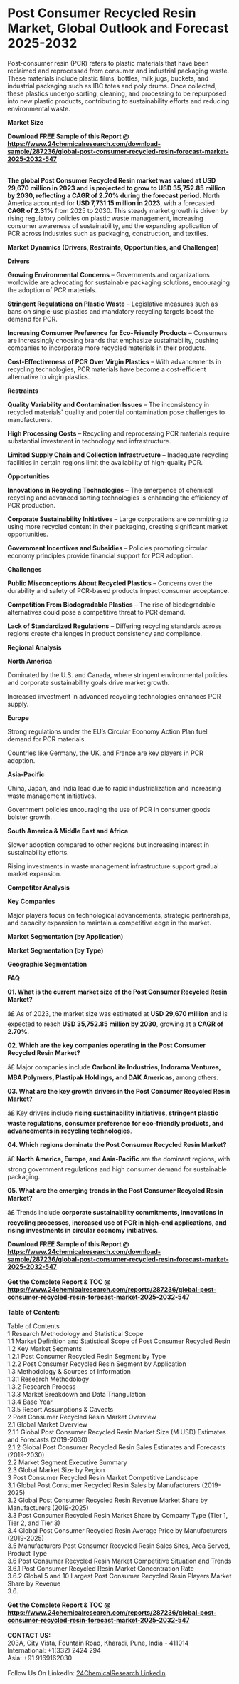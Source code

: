 <h1>Post Consumer Recycled Resin Market, Global Outlook and Forecast 2025-2032</h1><p>Post-consumer resin (PCR) refers to plastic materials that have been reclaimed and reprocessed from consumer and industrial packaging waste. These materials include plastic films, bottles, milk jugs, buckets, and industrial packaging such as IBC totes and poly drums. Once collected, these plastics undergo sorting, cleaning, and processing to be repurposed into new plastic products, contributing to sustainability efforts and reducing environmental waste.</p><p>
<strong>Market Size</strong></p><p>
</p><div><b>Download FREE Sample of this Report @ 
            <a href="https://www.24chemicalresearch.com/download-sample/287236/global-post-consumer-recycled-resin-forecast-market-2025-2032-547">
            https://www.24chemicalresearch.com/download-sample/287236/global-post-consumer-recycled-resin-forecast-market-2025-2032-547</a></b></div><br><p><strong>The global Post Consumer Recycled Resin market was valued at USD 29,670 million in 2023 and is projected to grow to USD 35,752.85 million by 2030, reflecting a CAGR of 2.70% during the forecast period.</strong> North America accounted for <strong>USD 7,731.15 million in 2023</strong>, with a forecasted <strong>CAGR of 2.31%</strong> from 2025 to 2030. This steady market growth is driven by rising regulatory policies on plastic waste management, increasing consumer awareness of sustainability, and the expanding application of PCR across industries such as packaging, construction, and textiles.</p><p>
<strong>Market Dynamics (Drivers, Restraints, Opportunities, and Challenges)</strong></p><p>
<strong>Drivers</strong></p><p>
</p><p><strong>Growing Environmental Concerns</strong> – Governments and organizations worldwide are advocating for sustainable packaging solutions, encouraging the adoption of PCR materials.</p><p><strong>Stringent Regulations on Plastic Waste</strong> – Legislative measures such as bans on single-use plastics and mandatory recycling targets boost the demand for PCR.</p><p><strong>Increasing Consumer Preference for Eco-Friendly Products</strong> – Consumers are increasingly choosing brands that emphasize sustainability, pushing companies to incorporate more recycled materials in their products.</p><p><strong>Cost-Effectiveness of PCR Over Virgin Plastics</strong> – With advancements in recycling technologies, PCR materials have become a cost-efficient alternative to virgin plastics.</p><p>
<strong>Restraints</strong></p><p>
</p><p><strong>Quality Variability and Contamination Issues</strong> – The inconsistency in recycled materials' quality and potential contamination pose challenges to manufacturers.</p><p><strong>High Processing Costs</strong> – Recycling and reprocessing PCR materials require substantial investment in technology and infrastructure.</p><p><strong>Limited Supply Chain and Collection Infrastructure</strong> – Inadequate recycling facilities in certain regions limit the availability of high-quality PCR.</p><p>
<strong>Opportunities</strong></p><p>
</p><p><strong>Innovations in Recycling Technologies</strong> – The emergence of chemical recycling and advanced sorting technologies is enhancing the efficiency of PCR production.</p><p><strong>Corporate Sustainability Initiatives</strong> – Large corporations are committing to using more recycled content in their packaging, creating significant market opportunities.</p><p><strong>Government Incentives and Subsidies</strong> – Policies promoting circular economy principles provide financial support for PCR adoption.</p><p>
<strong>Challenges</strong></p><p>
</p><p><strong>Public Misconceptions About Recycled Plastics</strong> – Concerns over the durability and safety of PCR-based products impact consumer acceptance.</p><p><strong>Competition From Biodegradable Plastics</strong> – The rise of biodegradable alternatives could pose a competitive threat to PCR demand.</p><p><strong>Lack of Standardized Regulations</strong> – Differing recycling standards across regions create challenges in product consistency and compliance.</p><p>
<strong>Regional Analysis</strong></p><p>
<strong>North America</strong></p><p>
</p><p>Dominated by the U.S. and Canada, where stringent environmental policies and corporate sustainability goals drive market growth.</p><p>Increased investment in advanced recycling technologies enhances PCR supply.</p><p>
<strong>Europe</strong></p><p>
</p><p>Strong regulations under the EU’s Circular Economy Action Plan fuel demand for PCR materials.</p><p>Countries like Germany, the UK, and France are key players in PCR adoption.</p><p>
<strong>Asia-Pacific</strong></p><p>
</p><p>China, Japan, and India lead due to rapid industrialization and increasing waste management initiatives.</p><p>Government policies encouraging the use of PCR in consumer goods bolster growth.</p><p>
<strong>South America &amp; Middle East and Africa</strong></p><p>
</p><p>Slower adoption compared to other regions but increasing interest in sustainability efforts.</p><p>Rising investments in waste management infrastructure support gradual market expansion.</p><p>
<strong>Competitor Analysis</strong></p><p>
<strong>Key Companies</strong></p><p>
</p><p>
</p><p>Major players focus on technological advancements, strategic partnerships, and capacity expansion to maintain a competitive edge in the market.</p><p>
<strong>Market Segmentation (by Application)</strong></p><p>
</p><p>
<strong>Market Segmentation (by Type)</strong></p><p>
</p><p>
<strong>Geographic Segmentation</strong></p><p>
</p><p>
<strong>FAQ </strong></p><p>
<strong>01. What is the current market size of the Post Consumer Recycled Resin Market?</strong></p><p>
</p><p>â£ As of 2023, the market size was estimated at <strong>USD 29,670 million</strong> and is expected to reach <strong>USD 35,752.85 million by 2030</strong>, growing at a <strong>CAGR of 2.70%</strong>.</p><p>
<strong>02. Which are the key companies operating in the Post Consumer Recycled Resin Market?</strong></p><p>
</p><p>â£ Major companies include <strong>CarbonLite Industries, Indorama Ventures, MBA Polymers, Plastipak Holdings, and DAK Americas</strong>, among others.</p><p>
<strong>03. What are the key growth drivers in the Post Consumer Recycled Resin Market?</strong></p><p>
</p><p>â£ Key drivers include <strong>rising sustainability initiatives, stringent plastic waste regulations, consumer preference for eco-friendly products, and advancements in recycling technologies</strong>.</p><p>
<strong>04. Which regions dominate the Post Consumer Recycled Resin Market?</strong></p><p>
</p><p>â£ <strong>North America, Europe, and Asia-Pacific</strong> are the dominant regions, with strong government regulations and high consumer demand for sustainable packaging.</p><p>
<strong>05. What are the emerging trends in the Post Consumer Recycled Resin Market?</strong></p><p>
</p><p>â£ Trends include <strong>corporate sustainability commitments, innovations in recycling processes, increased use of PCR in high-end applications, and rising investments in circular economy initiatives</strong>.</p><p>
</p><p></p><div><b>Download FREE Sample of this Report @ 
            <a href="https://www.24chemicalresearch.com/download-sample/287236/global-post-consumer-recycled-resin-forecast-market-2025-2032-547">
            https://www.24chemicalresearch.com/download-sample/287236/global-post-consumer-recycled-resin-forecast-market-2025-2032-547</a></b></div><br><div><b>Get the Complete Report & TOC @ 
            <a href="https://www.24chemicalresearch.com/reports/287236/global-post-consumer-recycled-resin-forecast-market-2025-2032-547">
            https://www.24chemicalresearch.com/reports/287236/global-post-consumer-recycled-resin-forecast-market-2025-2032-547</a></b></div><br>
            <b>Table of Content:</b><p>Table of Contents<br />
1 Research Methodology and Statistical Scope<br />
1.1 Market Definition and Statistical Scope of Post Consumer Recycled Resin<br />
1.2 Key Market Segments<br />
1.2.1 Post Consumer Recycled Resin Segment by Type<br />
1.2.2 Post Consumer Recycled Resin Segment by Application<br />
1.3 Methodology & Sources of Information<br />
1.3.1 Research Methodology<br />
1.3.2 Research Process<br />
1.3.3 Market Breakdown and Data Triangulation<br />
1.3.4 Base Year<br />
1.3.5 Report Assumptions & Caveats<br />
2 Post Consumer Recycled Resin Market Overview<br />
2.1 Global Market Overview<br />
2.1.1 Global Post Consumer Recycled Resin Market Size (M USD) Estimates and Forecasts (2019-2030)<br />
2.1.2 Global Post Consumer Recycled Resin Sales Estimates and Forecasts (2019-2030)<br />
2.2 Market Segment Executive Summary<br />
2.3 Global Market Size by Region<br />
3 Post Consumer Recycled Resin Market Competitive Landscape<br />
3.1 Global Post Consumer Recycled Resin Sales by Manufacturers (2019-2025)<br />
3.2 Global Post Consumer Recycled Resin Revenue Market Share by Manufacturers (2019-2025)<br />
3.3 Post Consumer Recycled Resin Market Share by Company Type (Tier 1, Tier 2, and Tier 3)<br />
3.4 Global Post Consumer Recycled Resin Average Price by Manufacturers (2019-2025)<br />
3.5 Manufacturers Post Consumer Recycled Resin Sales Sites, Area Served, Product Type<br />
3.6 Post Consumer Recycled Resin Market Competitive Situation and Trends<br />
3.6.1 Post Consumer Recycled Resin Market Concentration Rate<br />
3.6.2 Global 5 and 10 Largest Post Consumer Recycled Resin Players Market Share by Revenue<br />
3.6.</p><div><b>Get the Complete Report & TOC @ 
            <a href="https://www.24chemicalresearch.com/reports/287236/global-post-consumer-recycled-resin-forecast-market-2025-2032-547">
            https://www.24chemicalresearch.com/reports/287236/global-post-consumer-recycled-resin-forecast-market-2025-2032-547</a></b></div><br><b>CONTACT US:</b><br>
            203A, City Vista, Fountain Road, Kharadi, Pune, India - 411014<br>
            International: +1(332) 2424 294<br>
            Asia: +91 9169162030 <br><br>
            Follow Us On LinkedIn: <a href="https://www.linkedin.com/company/24chemicalresearch/">24ChemicalResearch LinkedIn</a>